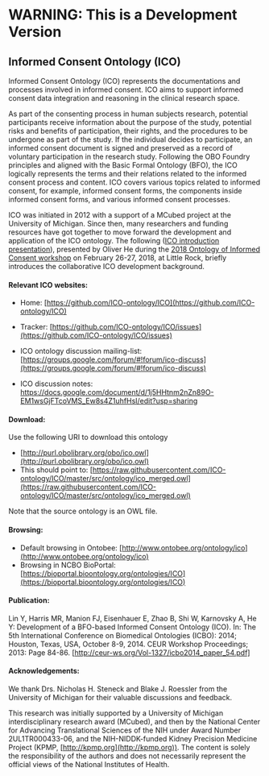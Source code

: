 

# WARNING: This is a Development Version
## Informed Consent Ontology (ICO)

Informed Consent Ontology (ICO) represents the documentations and processes involved in informed consent. ICO aims to support informed consent data integration and reasoning in the clinical research space.

As part of the consenting process in human subjects research, potential participants receive information about the purpose of the study, potential risks and benefits of participation, their rights, and the procedures to be undergone as part of the study. If the individual decides to participate, an informed consent document is signed and preserved as a record of voluntary participation in the research study. Following the OBO Foundry principles and aligned with the Basic Formal Ontology (BFO), the ICO logically represents the terms and their relations related to the informed consent process and content. ICO covers various topics related to informed consent, for example, informed consent forms, the components inside informed consent forms, and various informed consent processes.

ICO was initiated in 2012 with a support of a MCubed project at the University of Michigan. Since then, many researchers and funding resources have got together to move forward the development and application of the ICO ontology. The following ([ICO introduction presentation](https://github.com/ICO-ontology/ICO/blob/master/docs/ICO_introduction.pdf)), presented by Oliver He during the [2018 Ontology of Informed Consent workshop](http://ncorwiki.buffalo.edu/index.php/Ontology_of_Informed_Consent:_An_Approach_to_Specimen_and_Data_Sharing) on February 26-27, 2018, at Little Rock, briefly introduces the collaborative ICO development background.

#### Relevant ICO websites:

* Home: [https://github.com/ICO-ontology/ICO](https://github.com/ICO-ontology/ICO)
* Tracker: [https://github.com/ICO-ontology/ICO/issues](https://github.com/ICO-ontology/ICO/issues)
* ICO ontology discussion mailing-list: [https://groups.google.com/forum/#!forum/ico-discuss](https://groups.google.com/forum/#!forum/ico-discuss)

* ICO discussion notes: https://docs.google.com/document/d/1j5HHtnm2nZn89O-EM1wsGjFTcoVMS_Ew8s4Z1uhfHsI/edit?usp=sharing


#### Download:

Use the following URI to download this ontology

* [http://purl.obolibrary.org/obo/ico.owl](http://purl.obolibrary.org/obo/ico.owl)
* This should point to: [https://raw.githubusercontent.com/ICO-ontology/ICO/master/src/ontology/ico_merged.owl](https://raw.githubusercontent.com/ICO-ontology/ICO/master/src/ontology/ico_merged.owl)

Note that the source ontology is an OWL file.  

#### Browsing:

* Default browsing in Ontobee: [http://www.ontobee.org/ontology/ico](http://www.ontobee.org/ontology/ico)
* Browsing in NCBO BioPortal: [https://bioportal.bioontology.org/ontologies/ICO](https://bioportal.bioontology.org/ontologies/ICO)

#### Publication:
Lin Y, Harris MR, Manion FJ, Eisenhauer E, Zhao B, Shi W, Karnovsky A, He Y: Development of a BFO-based Informed Consent Ontology (ICO). In: The 5th International Conference on Biomedical Ontologies (ICBO): 2014; Houston, Texas, USA, October 8-9, 2014. CEUR Workshop Proceedings; 2013: Page 84-86. [http://ceur-ws.org/Vol-1327/icbo2014_paper_54.pdf]

#### Acknowledgements:

We thank Drs. Nicholas H. Steneck and Blake J. Roessler from the University of Michigan for their valuable discussions and feedback.

This research was initially supported by a University of Michigan interdisciplinary research award (MCubed), and then by the National Center for Advancing Translational Sciences of the NIH under Award Number 2UL1TR000433-06, and the NIH-NIDDK-funded Kidney Precision Medicine Project (KPMP, [http://kpmp.org](http://kpmp.org)). The content is solely the responsibility of the authors and does not necessarily represent the official views of the National Institutes of Health.
